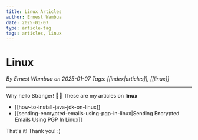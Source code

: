 ```yaml
---
title: Linux Articles
author: Ernest Wambua
date: 2025-01-07
type: article-tag
tags: articles, linux
---
```


# Linux
_By Ernest Wambua on 2025-01-07_
_Tags: [[index|articles]], [[linux]]_
___

Why hello Stranger! 👋😀
These are my articles on **linux**

- [[how-to-install-java-jdk-on-linux]]
- [[sending-encrypted-emails-using-pgp-in-linux|Sending Encrypted Emails Using PGP In Linux]]

That's it! Thank you! :)


